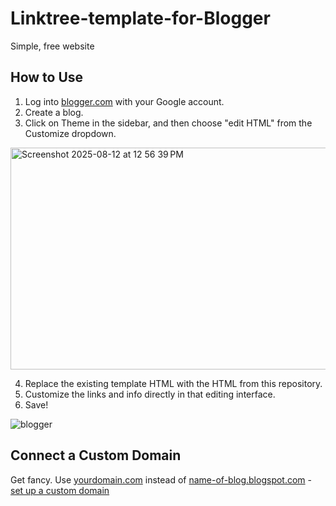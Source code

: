 # Linktree-template-for-Blogger
Simple, free website
## How to Use
1. Log into [blogger.com](https://blogger.com) with your Google account.
2. Create a blog.
3. Click on Theme in the sidebar, and then choose "edit HTML" from the Customize dropdown.
<img width="565" height="355" alt="Screenshot 2025-08-12 at 12 56 39 PM" src="https://github.com/user-attachments/assets/d6187738-1f85-4628-ab3d-648e1311e835" />

4. Replace the existing template HTML with the HTML from this repository.
5. Customize the links and info directly in that editing interface.
6. Save!

![blogger](https://github.com/user-attachments/assets/0378ae1c-3b73-4dc7-8a6d-85d574945361)

## Connect a Custom Domain
Get fancy. Use <ins>yourdomain.com</ins> instead of <ins>name-of-blog.blogspot.com</ins> - [set up a custom domain](https://support.google.com/blogger/answer/1233387?visit_id=638278678508250937-2974163617&p=customdomain&hl=en&rd=2)
